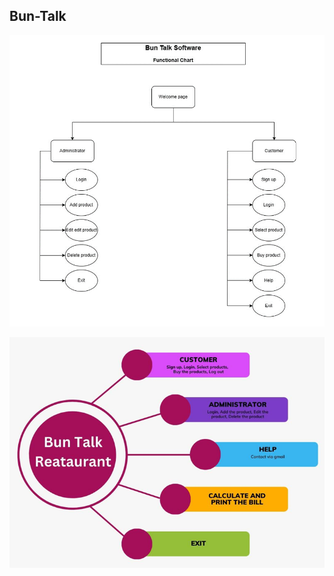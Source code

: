 ## Bun-Talk

![Image Alt](https://github.com/Thishara-Herath/Bun-Talk/blob/bdc8359e4b8bb3b36d20c57cf8f49dbb42e57821/Read%20me%20img/buntalk1.png)

![Image Alt](https://github.com/Thishara-Herath/Bun-Talk/blob/8d7f714dcf56d928279dfa1497873e88afb23347/Read%20me%20img/buntalk0.png)





